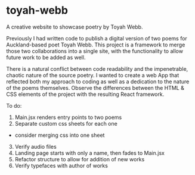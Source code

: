 # toyah-webb
A creative website to showcase poetry by Toyah Webb.

Previously I had written code to publish a digital version of two poems for Auckland-based poet Toyah Webb. This project is a framework to merge those two collaborations into a single site, with the functionality to allow future work to be added as well.

There is a natural conflict between code readability and the impenetrable, chaotic nature of the source poetry. I wanted to create a web App that reflected both my approach to coding as well as a dedication to the nature of the poems themselves. Observe the differences between the HTML & CSS elements of the project with the resulting React framework.

To do: 
1. Main.jsx renders entry points to two poems
2. Separate custom css sheets for each one
 - consider merging css into one sheet 
3. Verify audio files
4. Landing page starts with only a name, then fades to Main.jsx
5. Refactor structure to allow for addition of new works
6. Verify typefaces with author of works
